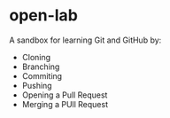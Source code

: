 # open-lab

A sandbox for learning Git and GitHub by:

- Cloning
- Branching
- Commiting
- Pushing
- Opening a Pull Request
- Merging a PUll Request 
